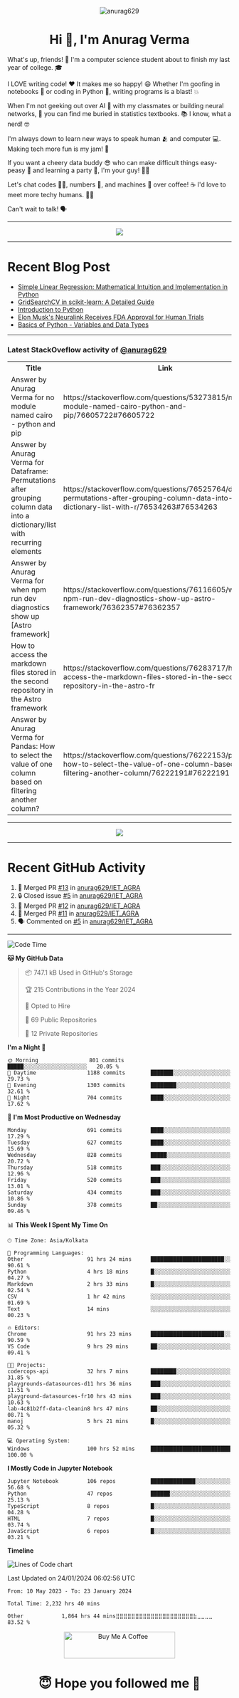 

<p align="center"> <img src="https://komarev.com/ghpvc/?username=anurag629&label=Profile%20views&color=0e75b6&style=flat" alt="anurag629" /> </p>

<h1 align="center">Hi 👋, I'm Anurag Verma</h1>

What's up, friends! 👋 I'm a computer science student about to finish my last year of college. 🎓

I LOVE writing code! ❤️ It makes me so happy! 😄 Whether I'm goofing in notebooks 📓 or coding in Python 🐍, writing programs is a blast! 💥

When I'm not geeking out over AI 🤖 with my classmates or building neural networks, 🧠 you can find me buried in statistics textbooks. 📚 I know, what a nerd! 🤓

I'm always down to learn new ways to speak human 🫂 and computer 💻. Making tech more fun is my jam! 🍇

If you want a cheery data buddy 😎 who can make difficult things easy-peasy 🥝 and learning a party 🎉, I'm your guy! 🙋‍♂️

Let's chat codes 👨‍💻, numbers 🧮, and machines 🤖 over coffee! ☕ I'd love to meet more techy humans. 💁‍♂️

Can't wait to talk! 🗣️

---

<p align="center">
  <img src="https://spotify-github-profile.vercel.app/api/view.svg?uid=mwvywke3fo2gajpenodnmobfh&cover_image=true&theme=default&show_offline=false&background_color=121212&interchange=false&bar_color=53b14f&bar_color_cover=true">
</p>

---

# Recent Blog Post

<!-- BLOG-POST-LIST:START -->
- [Simple Linear Regression: Mathematical Intuition and Implementation in Python](https://codercops.tech/blog/machine-learning-algorithms/simple-linear-regression-mathematical-intuation)
- [GridSearchCV in scikit-learn: A Detailed Guide](https://codercops.tech/blog/gridsearchcv-in-scikit-learn-a-detailed-guide)
- [Introduction to Python](https://codercops.tech/blog/python-tutorial/introduction-to-python)
- [Elon Musk&#39;s Neuralink Receives FDA Approval for Human Trials](https://codercops.tech/blog/elon-musks-neuralink-receives-fda-approval-for-human-trials)
- [Basics of Python - Variables and Data Types](https://codercops.tech/blog/python-basics-of-python-variables-and-data-types)
<!-- BLOG-POST-LIST:END -->

---

### Latest StackOveflow activity of [@anurag629](https://github.com/anurag629)
<table>
  <tr><th>Title</th><th>Link</th></tr>
  <!-- STACKOVERFLOW:START --><tr><td>Answer by Anurag Verma for no module named cairo - python and pip</td><td>https://stackoverflow.com/questions/53273815/no-module-named-cairo-python-and-pip/76605722#76605722</td></tr><tr><td>Answer by Anurag Verma for Dataframe: Permutations after grouping column data into a dictionary/list with recurring elements</td><td>https://stackoverflow.com/questions/76525764/dataframe-permutations-after-grouping-column-data-into-a-dictionary-list-with-r/76534263#76534263</td></tr><tr><td>Answer by Anurag Verma for when npm run dev diagnostics show up [Astro framework]</td><td>https://stackoverflow.com/questions/76116605/when-npm-run-dev-diagnostics-show-up-astro-framework/76362357#76362357</td></tr><tr><td>How to access the markdown files stored in the second repository in the Astro framework</td><td>https://stackoverflow.com/questions/76283717/how-to-access-the-markdown-files-stored-in-the-second-repository-in-the-astro-fr</td></tr><tr><td>Answer by Anurag Verma for Pandas: How to select the value of one column based on filtering another column?</td><td>https://stackoverflow.com/questions/76222153/pandas-how-to-select-the-value-of-one-column-based-on-filtering-another-column/76222191#76222191</td></tr><!-- STACKOVERFLOW:END -->
</table>

---

<p align="center">
  <img alig src="https://github-profile-trophy.vercel.app/?username=anurag629&theme=onedark&column=-1" />
</p>

---

# Recent GitHub Activity
<!--START_SECTION:activity-->
1. 🎉 Merged PR [#13](https://github.com/anurag629/IET_AGRA/pull/13) in [anurag629/IET_AGRA](https://github.com/anurag629/IET_AGRA)
2. 🔒 Closed issue [#5](https://github.com/anurag629/IET_AGRA/issues/5) in [anurag629/IET_AGRA](https://github.com/anurag629/IET_AGRA)
3. 🎉 Merged PR [#12](https://github.com/anurag629/IET_AGRA/pull/12) in [anurag629/IET_AGRA](https://github.com/anurag629/IET_AGRA)
4. 🎉 Merged PR [#11](https://github.com/anurag629/IET_AGRA/pull/11) in [anurag629/IET_AGRA](https://github.com/anurag629/IET_AGRA)
5. 🗣 Commented on [#5](https://github.com/anurag629/IET_AGRA/issues/5#issuecomment-1854540580) in [anurag629/IET_AGRA](https://github.com/anurag629/IET_AGRA)
<!--END_SECTION:activity-->

---

<!--START_SECTION:waka-->
![Code Time](http://img.shields.io/badge/Code%20Time-2%2C234%20hrs%2015%20mins-blue)

**🐱 My GitHub Data** 

> 📦 747.1 kB Used in GitHub's Storage 
 > 
> 🏆 215 Contributions in the Year 2024
 > 
> 💼 Opted to Hire
 > 
> 📜 69 Public Repositories 
 > 
> 🔑 12 Private Repositories 
 > 
**I'm a Night 🦉** 

```text
🌞 Morning                801 commits         █████░░░░░░░░░░░░░░░░░░░░   20.05 % 
🌆 Daytime                1188 commits        ███████░░░░░░░░░░░░░░░░░░   29.73 % 
🌃 Evening                1303 commits        ████████░░░░░░░░░░░░░░░░░   32.61 % 
🌙 Night                  704 commits         ████░░░░░░░░░░░░░░░░░░░░░   17.62 % 
```
📅 **I'm Most Productive on Wednesday** 

```text
Monday                   691 commits         ████░░░░░░░░░░░░░░░░░░░░░   17.29 % 
Tuesday                  627 commits         ████░░░░░░░░░░░░░░░░░░░░░   15.69 % 
Wednesday                828 commits         █████░░░░░░░░░░░░░░░░░░░░   20.72 % 
Thursday                 518 commits         ███░░░░░░░░░░░░░░░░░░░░░░   12.96 % 
Friday                   520 commits         ███░░░░░░░░░░░░░░░░░░░░░░   13.01 % 
Saturday                 434 commits         ███░░░░░░░░░░░░░░░░░░░░░░   10.86 % 
Sunday                   378 commits         ██░░░░░░░░░░░░░░░░░░░░░░░   09.46 % 
```


📊 **This Week I Spent My Time On** 

```text
🕑︎ Time Zone: Asia/Kolkata

💬 Programming Languages: 
Other                    91 hrs 24 mins      ███████████████████████░░   90.61 % 
Python                   4 hrs 18 mins       █░░░░░░░░░░░░░░░░░░░░░░░░   04.27 % 
Markdown                 2 hrs 33 mins       █░░░░░░░░░░░░░░░░░░░░░░░░   02.54 % 
CSV                      1 hr 42 mins        ░░░░░░░░░░░░░░░░░░░░░░░░░   01.69 % 
Text                     14 mins             ░░░░░░░░░░░░░░░░░░░░░░░░░   00.23 % 

🔥 Editors: 
Chrome                   91 hrs 23 mins      ███████████████████████░░   90.59 % 
VS Code                  9 hrs 29 mins       ██░░░░░░░░░░░░░░░░░░░░░░░   09.41 % 

🐱‍💻 Projects: 
codercops-api            32 hrs 7 mins       ████████░░░░░░░░░░░░░░░░░   31.85 % 
playgrounds-datasources-d11 hrs 36 mins      ███░░░░░░░░░░░░░░░░░░░░░░   11.51 % 
playground-datasources-fr10 hrs 43 mins      ███░░░░░░░░░░░░░░░░░░░░░░   10.63 % 
lab-4c81b2ff-data-cleanin8 hrs 47 mins       ██░░░░░░░░░░░░░░░░░░░░░░░   08.71 % 
manoj                    5 hrs 21 mins       █░░░░░░░░░░░░░░░░░░░░░░░░   05.32 % 

💻 Operating System: 
Windows                  100 hrs 52 mins     █████████████████████████   100.00 % 
```

**I Mostly Code in Jupyter Notebook** 

```text
Jupyter Notebook         106 repos           ██████████████░░░░░░░░░░░   56.68 % 
Python                   47 repos            ██████░░░░░░░░░░░░░░░░░░░   25.13 % 
TypeScript               8 repos             █░░░░░░░░░░░░░░░░░░░░░░░░   04.28 % 
HTML                     7 repos             █░░░░░░░░░░░░░░░░░░░░░░░░   03.74 % 
JavaScript               6 repos             █░░░░░░░░░░░░░░░░░░░░░░░░   03.21 % 
```



**Timeline**

![Lines of Code chart](https://raw.githubusercontent.com/anurag629/anurag629/main/assets/bar_graph.png)


 Last Updated on 24/01/2024 06:02:56 UTC
<!--END_SECTION:waka-->

<!--START_SECTION:waka-simple-->

```text
From: 10 May 2023 - To: 23 January 2024

Total Time: 2,232 hrs 40 mins

Other            1,864 hrs 44 mins⣿⣿⣿⣿⣿⣿⣿⣿⣿⣿⣿⣿⣿⣿⣿⣿⣿⣿⣿⣿⣷⣀⣀⣀⣀   83.52 %
```

<!--END_SECTION:waka-simple-->

<p align="center"> 
<a href="https://www.buymeacoffee.com/anurag629" target="_blank"><img src="https://cdn.buymeacoffee.com/buttons/default-orange.png" alt="Buy Me A Coffee" height="60" width="250"></a>
</p>


<h1 align="center"> 😇 Hope you followed me 🥰  </h1>
